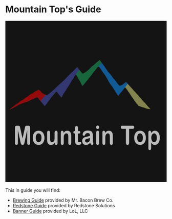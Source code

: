# Mountain Top's Guide

![Mountain Top Logo](mountain.top.jpg)

This in guide you will find:

* [Brewing Guide](docs/brew/readme.md) provided by Mr. Bacon Brew Co.
* [Redstone Guide](docs/redstone/readme.md) provided by Redstone Solutions
* [Banner Guide](docs/banner/readme.md) provided by LoL, LLC
